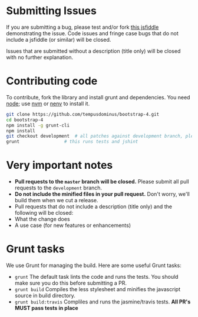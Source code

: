 Submitting Issues
=================

If you are submitting a bug, please test and/or fork [this jsfiddle](https://jsfiddle.net/Eonasdan/bdxss6m8/) demonstrating the issue. Code issues and fringe case bugs that do not include a jsfiddle (or similar) will be closed.

Issues that are submitted without a description (title only) will be closed with no further explanation.

Contributing code
=================

To contribute, fork the library and install grunt and dependencies. You need [node](http://nodejs.org/); use [nvm](https://github.com/creationix/nvm) or [nenv](https://github.com/ryuone/nenv) to install it.

```bash
git clone https://github.com/tempusdominus/bootstrap-4.git
cd bootstrap-4
npm install -g grunt-cli
npm install
git checkout development  # all patches against development branch, please!
grunt                 # this runs tests and jshint
```

Very important notes
====================

 * **Pull requests to the `master` branch will be closed.** Please submit all pull requests to the `development` branch.
 * **Do not include the minified files in your pull request.** Don't worry, we'll build them when we cut a release.
 * Pull requests that do not include a description (title only) and the following will be closed:
  * What the change does
  * A use case (for new features or enhancements)

Grunt tasks
===========

We use Grunt for managing the build. Here are some useful Grunt tasks:

  * `grunt` The default task lints the code and runs the tests. You should make sure you do this before submitting a PR.
  * `grunt build` Compiles the less stylesheet and minifies the javascript source in build directory.
  * `grunt build:travis` Compliles and runs the jasmine/travis tests. **All PR's MUST pass tests in place**
